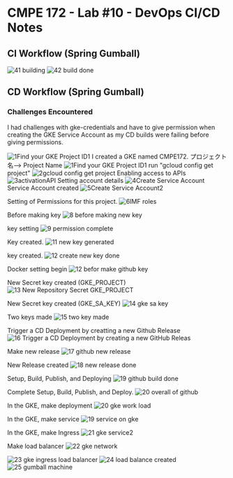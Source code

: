 # CMPE 172 - Lab #10 - DevOps CI/CD Notes

## CI Workflow (Spring Gumball) 
![41 building](https://github.com/atsuyay/spring-gumball2/assets/60360870/bbb0b761-1ace-4a74-b59c-573c6e361f9f)
![42 build done](https://github.com/atsuyay/spring-gumball2/assets/60360870/6b9aeeff-1607-4558-a161-571e140fbe2b)



## CD Workflow (Spring Gumball) 


### Challenges Encountered
I had challenges with gke-credentials and have to give permission when creating the GKE Service Account as my CD builds were failing before giving permissions.

![1Find your GKE Project ID1](https://github.com/atsuyay/spring-gumball2/assets/60360870/2dd8da6a-7b52-4e85-8e93-65059af401b2)
I created a GKE named CMPE172.
プロジェクト名--> Project Name
![1Find your GKE Project ID1](https://github.com/atsuyay/spring-gumball2/assets/60360870/2dd8da6a-7b52-4e85-8e93-65059af401b2)
run "gcloud config get project"
![2gcloud config get project](https://github.com/atsuyay/spring-gumball2/assets/60360870/880fc205-4e71-4c2e-b40b-d2e37dca37ab)
Enabling access to APIs
![3activationAPI](https://github.com/atsuyay/spring-gumball2/assets/60360870/cba402e3-3ca6-46b8-be9a-b0510f808c03)
Setting account details
![4Create Service Account](https://github.com/atsuyay/spring-gumball2/assets/60360870/6bf79040-c858-47cd-b3da-088eb464c24a)
Service Account created
![5Create Service Account2](https://github.com/atsuyay/spring-gumball2/assets/60360870/50a921b6-50c6-4f43-9ecb-21b915616332)

Setting of Permissions for this project.
![6IMF roles](https://github.com/atsuyay/spring-gumball2/assets/60360870/4f64b17f-7878-4076-bfd3-defb31b76862)

Before making key
![8 before making new key](https://github.com/atsuyay/spring-gumball2/assets/60360870/9dae95ca-246d-4e10-9790-320105d2ed60)

key setting
![9 permission complete](https://github.com/atsuyay/spring-gumball2/assets/60360870/641c162e-30f0-447e-aee8-fd68c4dbfe7e)

Key created.
![11 new key generated](https://github.com/atsuyay/spring-gumball2/assets/60360870/a880da2e-ffd1-4039-a8f5-90a2c38a83f2)

key created.
![12 create new key done](https://github.com/atsuyay/spring-gumball2/assets/60360870/ecd65189-e621-4d91-9bc0-f71985975fe2)

Docker setting begin
![12 befor make github key](https://github.com/atsuyay/spring-gumball2/assets/60360870/5ab0c521-a79a-4b2d-baf7-6aa7205c74b5)

New Secret key created (GKE_PROJECT)
![13 New Repository Secret GKE_PROJECT](https://github.com/atsuyay/spring-gumball2/assets/60360870/c8efba82-5d70-4bd4-b0b6-8a4f1b16dc75)

New Secret key created (GKE_SA_KEY)
![14 gke sa key](https://github.com/atsuyay/spring-gumball2/assets/60360870/7c45e44b-f699-4818-bdfd-24561f170d0c)

Two keys made
![15 two key made](https://github.com/atsuyay/spring-gumball2/assets/60360870/87298c1a-7e8d-4f9c-abb8-80c608b26066)

Trigger a CD Deployment by creatting a new Github Release
![16 Trigger a CD Deployment by creating a new GitHub Releas](https://github.com/atsuyay/spring-gumball2/assets/60360870/c2110a92-e19c-44e2-a667-57c36a4b932f)

Make new release 
![17 github new release](https://github.com/atsuyay/spring-gumball2/assets/60360870/b4031dd7-7ccd-4a38-a819-b27664b20354)

New Release created
![18 new release done](https://github.com/atsuyay/spring-gumball2/assets/60360870/379de97b-b1c3-4443-b311-39514b8e4e5f)

Setup, Build, Publish, and Deploying
![19 github build done](https://github.com/atsuyay/spring-gumball2/assets/60360870/9e05e54f-effd-49f6-ae19-65614c6302f5)

Complete Setup, Build, Publish, and Deploy.
![20 overall of github](https://github.com/atsuyay/spring-gumball2/assets/60360870/7ef3d13e-dd07-4a80-8684-836922ee96d5)

In the GKE, make deployment
![20 gke work load](https://github.com/atsuyay/spring-gumball2/assets/60360870/91282891-7169-451b-8f97-699b52feab3a)

In the GKE, make service
![19 service on gke](https://github.com/atsuyay/spring-gumball2/assets/60360870/f9fcd8e4-49b5-4639-affb-013cde7fd0bd)

In the GKE, make Ingress
![21 gke service2](https://github.com/atsuyay/spring-gumball2/assets/60360870/6825e6bb-509c-42af-8ee2-dd0de6aa27d9)

Make load balancer
![22 gke network](https://github.com/atsuyay/spring-gumball2/assets/60360870/80158473-ac80-401b-82e9-c3352b3bc0c3)


![23 gke ingress load balancer](https://github.com/atsuyay/spring-gumball2/assets/60360870/20df6aae-89f4-45ec-a431-4824c56c6fcb)
![24 load balance created](https://github.com/atsuyay/spring-gumball2/assets/60360870/85c29786-d6c1-4831-858f-da76003141e5)
![25 gumball machine](https://github.com/atsuyay/spring-gumball2/assets/60360870/e20cb7a6-a669-459a-a962-73fd016878ab)
